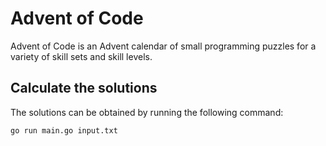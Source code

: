 # Advent of Code

Advent of Code is an Advent calendar of small programming puzzles for a variety
of skill sets and skill levels.

## Calculate the solutions

The solutions can be obtained by running the following command:

```sh
go run main.go input.txt
```
